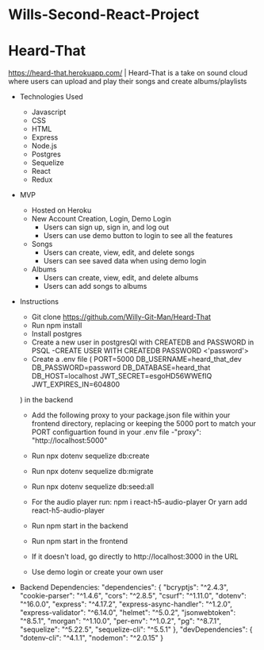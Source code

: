 # Wills-Second-React-Project


# Heard-That
https://heard-that.herokuapp.com/ |
Heard-That is a take on sound cloud where users can upload and play their songs and create albums/playlists

* Technologies Used
  * Javascript
  * CSS
  * HTML
  * Express
  * Node.js
  * Postgres
  * Sequelize
  * React
  * Redux


* MVP
  * Hosted on Heroku
  * New Account Creation, Login, Demo Login
    * Users can sign up, sign in, and log out
    * Users can use demo button to login to see all the features
  * Songs
    * Users can create, view, edit, and delete songs
    * Users can see saved data when using demo login
  * Albums
    * Users can create, view, edit, and delete albums
    * Users can add songs to albums

* Instructions
  * Git clone https://github.com/Willy-Git-Man/Heard-That
  * Run npm install
  * Install postgres
  * Create a new user in postgresQl with CREATEDB and PASSWORD in PSQL
    -CREATE USER <username> WITH CREATEDB PASSWORD <'password'>
  * Create a .env file (
PORT=5000
DB_USERNAME=heard_that_dev
DB_PASSWORD=password
DB_DATABASE=heard_that
DB_HOST=localhost
JWT_SECRET=esgoHD56WWEfIQ
JWT_EXPIRES_IN=604800



  ) in the backend
  
  * Add the following proxy to your package.json file within your frontend directory, replacing or keeping the 5000 port to match your PORT configuartion found in your .env file
    -"proxy": "http://localhost:5000"
  * Run npx dotenv sequelize db:create
  * Run npx dotenv sequelize db:migrate
  * Run npx dotenv sequelize db:seed:all
  * For the audio player run:
  npm i react-h5-audio-player
Or
yarn add react-h5-audio-player

  * Run npm start in the backend
  * Run npm start in the frontend
  * If it doesn't load, go directly to http://localhost:3000 in the URL
  * Use demo login or create your own user

* Backend Dependencies:
  "dependencies": {
    "bcryptjs": "^2.4.3",
    "cookie-parser": "^1.4.6",
    "cors": "^2.8.5",
    "csurf": "^1.11.0",
    "dotenv": "^16.0.0",
    "express": "^4.17.2",
    "express-async-handler": "^1.2.0",
    "express-validator": "^6.14.0",
    "helmet": "^5.0.2",
    "jsonwebtoken": "^8.5.1",
    "morgan": "^1.10.0",
    "per-env": "^1.0.2",
    "pg": "^8.7.1",
    "sequelize": "^5.22.5",
    "sequelize-cli": "^5.5.1"
  },
  "devDependencies": {
    "dotenv-cli": "^4.1.1",
    "nodemon": "^2.0.15"
  }
